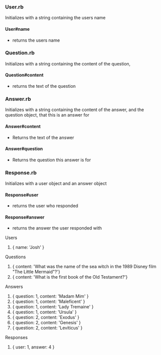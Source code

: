 
### User.rb
Initializes with a string containing the users name

#### User#name
* returns the users name


### Question.rb
Initializes with a string containing the content of the question,

#### Question#content
* returns the text of the question


### Answer.rb
Initializes with a string containing the content of the answer, and the question object, that this is an answer for

#### Answer#content
* Returns the text of the answer

#### Answer#question
* Returns the question this answer is for 


### Response.rb
Initializes with a user object and an answer object

#### Response#user
* returns the user who responded

#### Response#answer
* returns the answer the user responded with


Users
1. {  name: 'Josh' }

Questions
1. { content: 'What was the name of the sea witch in the 1989 Disney film "The Little Mermaid"?'}
2. { content: 'What is the first book of the Old Testament?'}

Answers
1. { question: 1, content: 'Madam Mim' }
2. { question: 1, content: 'Maleficent' }
3. { question: 1, content: 'Lady Tremaine' }
4. { question: 1, content: 'Ursula' }
5. { question: 2, content: 'Exodus' }
5. { question: 2, content: 'Genesis' }
5. { question: 2, content: 'Leviticus' }

Responses
1. { user: 1, answer: 4 }